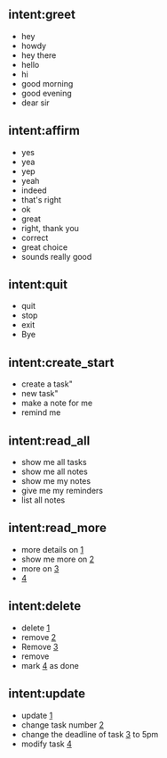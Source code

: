 ## intent:greet
- hey
- howdy
- hey there
- hello
- hi
- good morning
- good evening
- dear sir

## intent:affirm
- yes
- yea
- yep
- yeah
- indeed
- that's right
- ok
- great
- right, thank you
- correct
- great choice
- sounds really good

## intent:quit
- quit
- stop
- exit
- Bye

## intent:create_start
- create a task"
- new task"
- make a note for me
- remind me

## intent:read_all
- show me all tasks
- show me all notes
- show me my notes
- give me my reminders
- list all notes

## intent:read_more
- more details on [1](index)
- show me more on [2](index)
- more on [3](index)
- [4](index)

## intent:delete
- delete [1](index)
- remove [2](index)
- Remove [3](index)
- remove
- mark [4](index) as done

## intent:update
- update [1](index)
- change task number [2](index)
- change the deadline  of task [3](index) to 5pm
- modify task [4](index)
